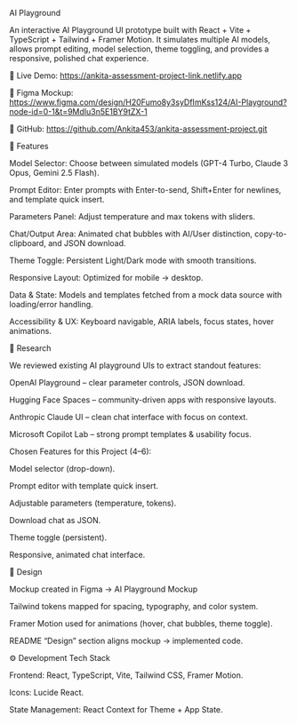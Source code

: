 AI Playground

An interactive AI Playground UI prototype built with React + Vite + TypeScript + Tailwind + Framer Motion.
It simulates multiple AI models, allows prompt editing, model selection, theme toggling, and provides a responsive, polished chat experience.

🔗 Live Demo: https://ankita-assessment-project-link.netlify.app

🔗 Figma Mockup: https://www.figma.com/design/H20Fumo8y3syDfImKss124/AI-Playground?node-id=0-1&t=9MdIu3n5E1BY9tZX-1

🔗 GitHub: https://github.com/Ankita453/ankita-assessment-project.git

📌 Features

Model Selector: Choose between simulated models (GPT-4 Turbo, Claude 3 Opus, Gemini 2.5 Flash).

Prompt Editor: Enter prompts with Enter-to-send, Shift+Enter for newlines, and template quick insert.

Parameters Panel: Adjust temperature and max tokens with sliders.

Chat/Output Area: Animated chat bubbles with AI/User distinction, copy-to-clipboard, and JSON download.

Theme Toggle: Persistent Light/Dark mode with smooth transitions.

Responsive Layout: Optimized for mobile → desktop.

Data & State: Models and templates fetched from a mock data source with loading/error handling.

Accessibility & UX: Keyboard navigable, ARIA labels, focus states, hover animations.

📖 Research

We reviewed existing AI playground UIs to extract standout features:

OpenAI Playground – clear parameter controls, JSON download.

Hugging Face Spaces – community-driven apps with responsive layouts.

Anthropic Claude UI – clean chat interface with focus on context.

Microsoft Copilot Lab – strong prompt templates & usability focus.

Chosen Features for this Project (4–6):

Model selector (drop-down).

Prompt editor with template quick insert.

Adjustable parameters (temperature, tokens).

Download chat as JSON.

Theme toggle (persistent).

Responsive, animated chat interface.

🎨 Design

Mockup created in Figma → AI Playground Mockup

Tailwind tokens mapped for spacing, typography, and color system.

Framer Motion used for animations (hover, chat bubbles, theme toggle).

README “Design” section aligns mockup → implemented code.

⚙️ Development
Tech Stack

Frontend: React, TypeScript, Vite, Tailwind CSS, Framer Motion.

Icons: Lucide React.

State Management: React Context for Theme + App State.
